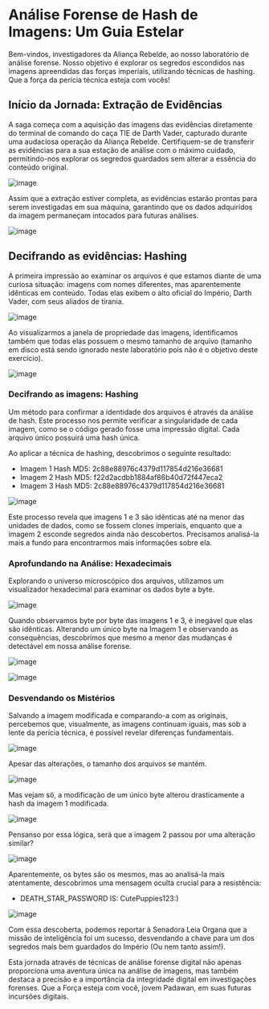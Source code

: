 # Análise Forense de Hash de Imagens: Um Guia Estelar
Bem-vindos, investigadores da Aliança Rebelde, ao nosso laboratório de análise forense. Nosso objetivo é explorar os segredos escondidos nas imagens apreendidas das forças imperiais, utilizando técnicas de hashing. Que a força da perícia técnica esteja com vocês!


## Início da Jornada: Extração de Evidências

A saga começa com a aquisição das imagens das evidências diretamente do terminal de comando do caça TIE de Darth Vader, capturado durante uma audaciosa operação da Aliança Rebelde. Certifiquem-se de transferir as evidências para a sua estação de análise com o máximo cuidado, permitindo-nos explorar os segredos guardados sem alterar a essência do conteúdo original.


![image](https://github.com/cristiana-e/Hashing_Lab/assets/19941757/8d4c5ee0-d627-468e-ab52-7adaa1a3a7bb)



Assim que a extração estiver completa, as evidências estarão prontas para serem investigadas em sua máquina, garantindo que os dados adquiridos da imagem permaneçam intocados para futuras análises.

![image](https://github.com/cristiana-e/Hashing_Lab/assets/19941757/d29935a8-71d2-43ee-a553-be4599dc3278)



## Decifrando as evidências: Hashing

A primeira impressão ao examinar os arquivos é que estamos diante de uma curiosa situação: imagens com nomes diferentes, mas aparentemente idênticas em conteúdo. Todas elas exibem o alto oficial do Império, Darth Vader, com seus aliados de tirania.

![image](https://github.com/cristiana-e/Hashing_Lab/assets/19941757/1c4c0f10-c534-43b2-97ef-80411ad4bc31)



Ao visualizarmos a janela de propriedade das imagens, identificamos também que todas elas possuem o mesmo tamanho de arquivo (tamanho em disco está sendo ignorado neste laboratório pois não é o objetivo deste exercício).

![image](https://github.com/cristiana-e/Hashing_Lab/assets/19941757/cd5ae737-4a49-4fb2-9856-d799e3978f5d)


### Decifrando as imagens: Hashing

Um método para confirmar a identidade dos arquivos é através da análise de hash. Este processo nos permite verificar a singularidade de cada imagem, como se o código gerado fosse uma impressão digital. Cada arquivo único possuirá uma hash única.

Ao aplicar a técnica de hashing, descobrimos o seguinte resultado:
- Imagem 1 Hash MD5: 2c88e88976c4379d117854d216e36681
- Imagem 2 Hash MD5: f22d2acdbb1884af86b40d72f447eca2
- Imagem 3 Hash MD5: 2c88e88976c4379d117854d216e36681

![image](https://github.com/cristiana-e/Hashing_Lab/assets/19941757/f1728cfd-7638-4ce1-be5c-ec805a8394a2)



Este processo revela que imagens 1 e 3 são idênticas até na menor das unidades de dados, como se fossem clones imperiais, enquanto que a imagem 2 esconde segredos ainda não descobertos. Precisamos analisá-la mais a fundo para encontrarmos mais informações sobre ela.


### Aprofundando na Análise: Hexadecimais

Explorando o universo microscópico dos arquivos, utilizamos um visualizador hexadecimal para examinar os dados byte a byte.

![image](https://github.com/cristiana-e/Hashing_Lab/assets/19941757/604cfc73-cab4-4e1b-82c9-f13bd9208000)

Quando observamos byte por byte das imagens 1 e 3, é inegável que elas são idênticas. Alterando um único byte na Imagem 1 e observando as consequências, descobrimos que mesmo a menor das mudanças é detectável em nossa análise forense.


![image](https://github.com/cristiana-e/Hashing_Lab/assets/19941757/ba0607f8-ff6d-4231-a56c-536f4f4adbca)

![image](https://github.com/cristiana-e/Hashing_Lab/assets/19941757/29b7f59f-a6fb-4ad5-ac69-9415c69d48d3)


### Desvendando os Mistérios


Salvando a imagem modificada e comparando-a com as originais, percebemos que, visualmente, as imagens continuam iguais, mas sob a lente da perícia técnica, é possível revelar diferenças fundamentais.


![image](https://github.com/cristiana-e/Hashing_Lab/assets/19941757/cc2fa8cd-9641-43e4-a919-f8a7f16c1969)



Apesar das alterações, o tamanho dos arquivos se mantém.

![image](https://github.com/cristiana-e/Hashing_Lab/assets/19941757/a06f6a79-045c-4040-ac25-1212ecc0e1ba)



Mas vejam só, a modificação de um único byte alterou drasticamente a hash da imagem 1 modificada.


![image](https://github.com/cristiana-e/Hashing_Lab/assets/19941757/60983650-d78f-4d60-8375-4e1ac544efc3)



Pensanso por essa lógica, será que a imagem 2 passou por uma alteração similar?

![image](https://github.com/cristiana-e/Hashing_Lab/assets/19941757/19e73c24-b5ee-45d6-b1fc-d2e76eabde5b)



Aparentemente, os bytes são os mesmos,  mas ao analisá-la mais atentamente, descobrimos uma mensagem oculta crucial para a resistência:
- DEATH_STAR_PASSWORD IS: CutePuppies123:)

![image](https://github.com/cristiana-e/Hashing_Lab/assets/19941757/8bd69afc-a2c4-4bd1-969e-9bc7b7155ed4)


Com essa descoberta, podemos reportar à Senadora Leia Organa que a missão de inteligência foi um sucesso, desvendando a chave para um dos segredos mais bem guardados do Império (Ou nem tanto assim!).

Esta jornada através de técnicas de análise forense digital não apenas proporciona uma aventura única na análise de imagens, mas também destaca a precisão e a importância da integridade digital em investigações forenses. Que a Força esteja com você, jovem Padawan, em suas futuras incursões digitais.
